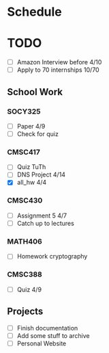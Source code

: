 # Schedule
# TODO
- [ ] Amazon Interview before 4/10
- [ ] Apply to 70 internships 10/70

## School Work
### SOCY325
- [ ] Paper 4/9
- [ ] Check for quiz

### CMSC417
- [ ] Quiz TuTh
- [ ] DNS Project 4/14
- [X] all_hw 4/4
### CMSC430
- [ ] Assignment 5 4/7
- [ ] Catch up to lectures
  
### MATH406
- [ ] Homework cryptography

### CMSC388
- [ ] Quiz 4/9


## Projects
- [ ] Finish documentation 
- [ ] Add some stuff to archive
- [ ] Personal Website
